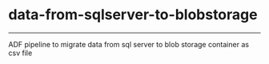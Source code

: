 # data-from-sqlserver-to-blobstorage
------------------------------------
ADF pipeline to migrate data from sql server to blob storage container as csv file
